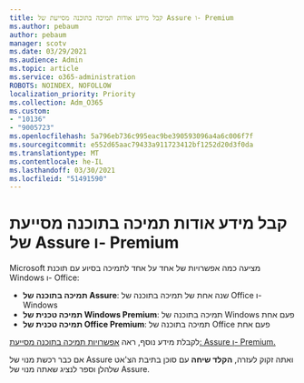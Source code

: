 ```yaml
---
title: קבל מידע אודות תמיכה בתוכנה מסייעת של Assure ו- Premium
ms.author: pebaum
author: pebaum
manager: scotv
ms.date: 03/29/2021
ms.audience: Admin
ms.topic: article
ms.service: o365-administration
ROBOTS: NOINDEX, NOFOLLOW
localization_priority: Priority
ms.collection: Adm_O365
ms.custom:
- "10136"
- "9005723"
ms.openlocfilehash: 5a796eb736c995eac9be390593096a4a6c006f7f
ms.sourcegitcommit: e552d65aac79433a911723412bf1252d20d3f0da
ms.translationtype: MT
ms.contentlocale: he-IL
ms.lasthandoff: 03/30/2021
ms.locfileid: "51491590"
---
```

# <a name="get-info-about-assure-and-premium-assisted-software-support"></a>קבל מידע אודות תמיכה בתוכנה מסייעת של Assure ו- Premium

Microsoft מציעה כמה אפשרויות של אחד על אחד לתמיכה בסיוע עם תוכנת Windows ו- Office:

- **תמיכה בתוכנה של Assure**: שנה אחת של תמיכה בתוכנה של Office ו- Windows
- **תמיכה טכנית של Windows Premium**: תמיכה בתוכנה של Windows פעם אחת
- **תמיכה טכנית של Office Premium**: תמיכה בתוכנה של Office פעם אחת

לקבלת מידע נוסף, ראה [אפשרויות תמיכה בתוכנה מסייעת: Assure ו- Premium.](https://support.microsoft.com/help/4467230/assisted-software-support-options-assure-premium)

אם כבר רכשת מנוי של Assure ואתה זקוק לעזרה, **הקלד שיחה** עם סוכן בתיבת הצ'אט שלהלן וספר לנציג שאתה מנוי של Assure.

